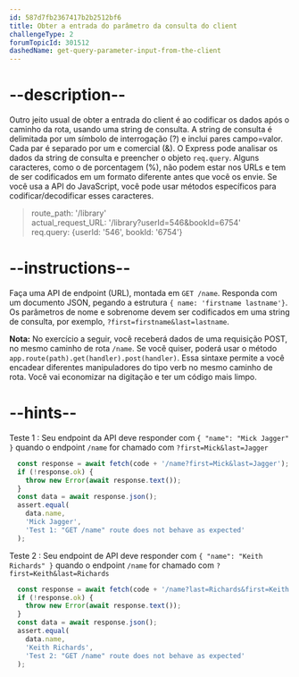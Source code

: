 ```yaml
---
id: 587d7fb2367417b2b2512bf6
title: Obter a entrada do parâmetro da consulta do client
challengeType: 2
forumTopicId: 301512
dashedName: get-query-parameter-input-from-the-client
---
```


# --description--

Outro jeito usual de obter a entrada do client é ao codificar os dados após o caminho da rota, usando uma string de consulta. A string de consulta é delimitada por um símbolo de interrogação (?) e inclui pares campo=valor. Cada par é separado por um e comercial (&). O Express pode analisar os dados da string de consulta e preencher o objeto `req.query`. Alguns caracteres, como o de porcentagem (%), não podem estar nos URLs e tem de ser codificados em um formato diferente antes que você os envie. Se você usa a API do JavaScript, você pode usar métodos específicos para codificar/decodificar esses caracteres.

<blockquote>route_path: '/library'<br>actual_request_URL: '/library?userId=546&#x26;bookId=6754' <br>req.query: {userId: '546', bookId: '6754'}</blockquote>

# --instructions--

Faça uma API de endpoint (URL), montada em `GET /name`. Responda com um documento JSON, pegando a estrutura `{ name: 'firstname lastname'}`. Os parâmetros de nome e sobrenome devem ser codificados em uma string de consulta, por exemplo, `?first=firstname&last=lastname`.

**Nota:** No exercício a seguir, você receberá dados de uma requisição POST, no mesmo caminho de rota `/name`. Se você quiser, poderá usar o método `app.route(path).get(handler).post(handler)`. Essa sintaxe permite a você encadear diferentes manipuladores do tipo verb no mesmo caminho de rota. Você vai economizar na digitação e ter um código mais limpo.

# --hints--

Teste 1 : Seu endpoint da API deve responder com `{ "name": "Mick Jagger" }` quando o endpoint `/name` for chamado com `?first=Mick&last=Jagger`

```js
  const response = await fetch(code + '/name?first=Mick&last=Jagger');
  if (!response.ok) {
    throw new Error(await response.text());
  }
  const data = await response.json();
  assert.equal(
    data.name,
    'Mick Jagger',
    'Test 1: "GET /name" route does not behave as expected'
  );
```

Teste 2 : Seu endpoint de API deve responder com `{ "name": "Keith Richards" }` quando o endpoint `/name` for chamado com `?first=Keith&last=Richards`

```js
  const response = await fetch(code + '/name?last=Richards&first=Keith');
  if (!response.ok) {
    throw new Error(await response.text());
  }
  const data = await response.json();
  assert.equal(
    data.name,
    'Keith Richards',
    'Test 2: "GET /name" route does not behave as expected'
  );
```

